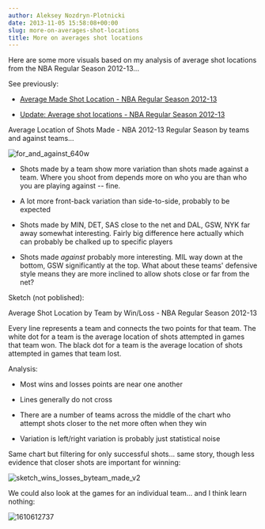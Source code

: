 ```yaml
---
author: Aleksey Nozdryn-Plotnicki
date: 2013-11-05 15:58:08+00:00
slug: more-on-averages-shot-locations
title: More on averages shot locations
---
```


Here are some more visuals based on my analysis of average shot locations from the NBA Regular Season 2012-13...

See previously:
	
  * [Average Made Shot Location - NBA Regular Season 2012-13](average-made-shot-location-nba-regular-season-2012-13.html)

  * [Update: Average shot locations - NBA Regular Season 2012-13](update-average-shot-locations-nba-regular-season-2012-13.html)

Average Location of Shots Made - NBA 2012-13 Regular Season by teams and against teams...

![for_and_against_640w]({filename}/images/for_and_against_640w1.png)

  * Shots made by a team show more variation than shots made against a team. Where you shoot from depends more on who you are than who you are playing against -- fine.
	
  * A lot more front-back variation than side-to-side, probably to be expected
	
  * Shots made by MIN, DET, SAS close to the net and DAL, GSW, NYK far away somewhat interesting. Fairly big difference here actually which can probably be chalked up to specific players
	
  * Shots made _against_ probably more interesting. MIL way down at the bottom, GSW significantly at the top. What about these teams' defensive style means they are more inclined to allow shots close or far from the net?

Sketch (not poblished):

Average Shot Location by Team by Win/Loss - NBA Regular Season 2012-13

[]({filename}/images/sketch_wins_losses_byteam_v22.png)

Every line represents a team and connects the two points for that team. The white dot for a team is the average location of shots attempted in games that team won. The black dot for a team is the average location of shots attempted in games that team lost.

Analysis:
	
  * Most wins and losses points are near one another
	
  * Lines generally do not cross
	
  * There are a number of teams across the middle of the chart who attempt shots closer to the net more often when they win
	
  * Variation is left/right variation is probably just statistical noise

Same chart but filtering for only successful shots... same story, though less evidence that closer shots are important for winning:

![sketch_wins_losses_byteam_made_v2]({filename}/images/sketch_wins_losses_byteam_made_v2.png)

We could also look at the games for an individual team... and I think learn nothing:

![1610612737]({filename}/images/1610612737.png)

